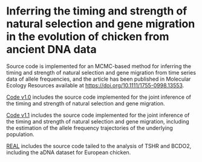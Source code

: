 # Inferring the timing and strength of natural selection and gene migration in the evolution of chicken from ancient DNA data
Source code is implemented for an MCMC-based method for inferring the timing and strength of natural selection and gene migration from time series data of allele frequencies, and the article has been published in Molecular Ecology Resources available at https://doi.org/10.1111/1755-0998.13553.

[Code v1.0](https://github.com/zhangyi-he/WFM-1L-DiffusApprox-PMMH-Chicken/tree/master/Code%20v1.0) includes the source code implemented for the joint inference of the timing and strength of natural selection and gene migration.

[Code v1.1](https://github.com/zhangyi-he/WFM-1L-DiffusApprox-PMMH-Chicken/tree/master/Code%20v1.1) includes the source code implemented for the joint inference of the timing and strength of natural selection and gene migration, including the estimation of the allele frequency trajectories of the underlying population.

[REAL](https://github.com/zhangyi-he/WFM-1L-DiffusApprox-PMMH-Chicken/tree/master/REAL) includes the source code tailed to the analysis of TSHR and BCDO2, including the aDNA dataset for European chicken.
